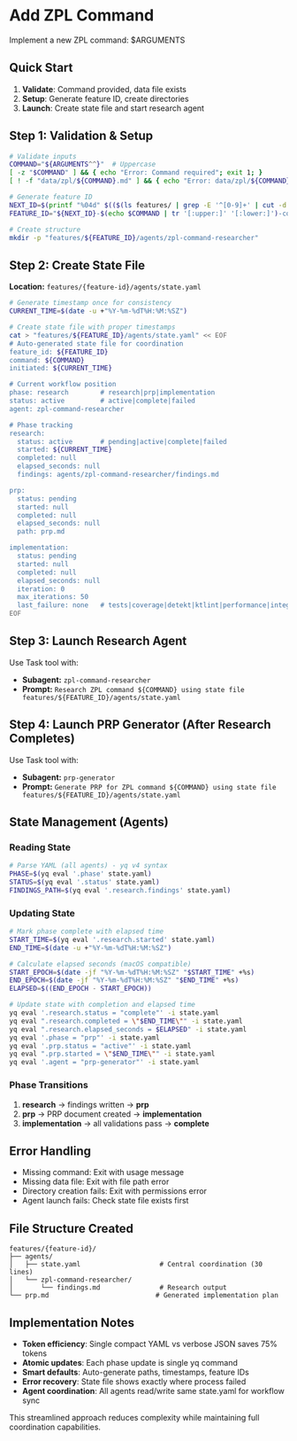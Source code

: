 # Add ZPL Command

Implement a new ZPL command: $ARGUMENTS

## Quick Start
1. **Validate**: Command provided, data file exists
2. **Setup**: Generate feature ID, create directories  
3. **Launch**: Create state file and start research agent

## Step 1: Validation & Setup
```bash
# Validate inputs
COMMAND="${ARGUMENTS^^}"  # Uppercase
[ -z "$COMMAND" ] && { echo "Error: Command required"; exit 1; }
[ ! -f "data/zpl/${COMMAND}.md" ] && { echo "Error: data/zpl/${COMMAND}.md not found"; exit 1; }

# Generate feature ID
NEXT_ID=$(printf "%04d" $(($(ls features/ | grep -E '^[0-9]+' | cut -d'-' -f1 | sort -n | tail -1) + 1)))
FEATURE_ID="${NEXT_ID}-$(echo $COMMAND | tr '[:upper:]' '[:lower:]')-command"

# Create structure
mkdir -p "features/${FEATURE_ID}/agents/zpl-command-researcher"
```

## Step 2: Create State File
**Location:** `features/{feature-id}/agents/state.yaml`

```bash
# Generate timestamp once for consistency
CURRENT_TIME=$(date -u +"%Y-%m-%dT%H:%M:%SZ")

# Create state file with proper timestamps
cat > "features/${FEATURE_ID}/agents/state.yaml" << EOF
# Auto-generated state file for coordination
feature_id: ${FEATURE_ID}
command: ${COMMAND}
initiated: ${CURRENT_TIME}

# Current workflow position
phase: research        # research|prp|implementation  
status: active         # active|complete|failed
agent: zpl-command-researcher

# Phase tracking
research:
  status: active       # pending|active|complete|failed
  started: ${CURRENT_TIME}
  completed: null
  elapsed_seconds: null
  findings: agents/zpl-command-researcher/findings.md

prp:
  status: pending
  started: null
  completed: null
  elapsed_seconds: null
  path: prp.md

implementation:
  status: pending
  started: null
  completed: null
  elapsed_seconds: null
  iteration: 0
  max_iterations: 50
  last_failure: none   # tests|coverage|detekt|ktlint|performance|integration|demo
EOF
```

## Step 3: Launch Research Agent
Use Task tool with:
- **Subagent:** `zpl-command-researcher`  
- **Prompt:** `Research ZPL command ${COMMAND} using state file features/${FEATURE_ID}/agents/state.yaml`

## Step 4: Launch PRP Generator (After Research Completes)
Use Task tool with:
- **Subagent:** `prp-generator`
- **Prompt:** `Generate PRP for ZPL command ${COMMAND} using state file features/${FEATURE_ID}/agents/state.yaml`

## State Management (Agents)

### Reading State
```bash
# Parse YAML (all agents) - yq v4 syntax
PHASE=$(yq eval '.phase' state.yaml)
STATUS=$(yq eval '.status' state.yaml)
FINDINGS_PATH=$(yq eval '.research.findings' state.yaml)
```

### Updating State  
```bash
# Mark phase complete with elapsed time
START_TIME=$(yq eval '.research.started' state.yaml)
END_TIME=$(date -u +"%Y-%m-%dT%H:%M:%SZ")

# Calculate elapsed seconds (macOS compatible)
START_EPOCH=$(date -jf "%Y-%m-%dT%H:%M:%SZ" "$START_TIME" +%s)
END_EPOCH=$(date -jf "%Y-%m-%dT%H:%M:%SZ" "$END_TIME" +%s)
ELAPSED=$((END_EPOCH - START_EPOCH))

# Update state with completion and elapsed time
yq eval '.research.status = "complete"' -i state.yaml
yq eval ".research.completed = \"$END_TIME\"" -i state.yaml
yq eval ".research.elapsed_seconds = $ELAPSED" -i state.yaml
yq eval '.phase = "prp"' -i state.yaml
yq eval '.prp.status = "active"' -i state.yaml
yq eval ".prp.started = \"$END_TIME\"" -i state.yaml
yq eval '.agent = "prp-generator"' -i state.yaml
```

### Phase Transitions
1. **research** → findings written → **prp** 
2. **prp** → PRP document created → **implementation**
3. **implementation** → all validations pass → **complete**

## Error Handling
- Missing command: Exit with usage message
- Missing data file: Exit with file path error  
- Directory creation fails: Exit with permissions error
- Agent launch fails: Check state file exists first

## File Structure Created
```
features/{feature-id}/
├── agents/
│   ├── state.yaml                    # Central coordination (30 lines)
│   └── zpl-command-researcher/
│       └── findings.md               # Research output
└── prp.md                           # Generated implementation plan
```

## Implementation Notes
- **Token efficiency**: Single compact YAML vs verbose JSON saves 75% tokens
- **Atomic updates**: Each phase update is single yq command  
- **Smart defaults**: Auto-generate paths, timestamps, feature IDs
- **Error recovery**: State file shows exactly where process failed
- **Agent coordination**: All agents read/write same state.yaml for workflow sync

This streamlined approach reduces complexity while maintaining full coordination capabilities.